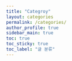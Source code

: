 ```yaml
---
title: "Categroy"
layout: categories
permalink: /categories/
author_profile: true
sidebar_main: true
toc: true
toc_sticky: true
toc_label: "글 분류"
---
```

